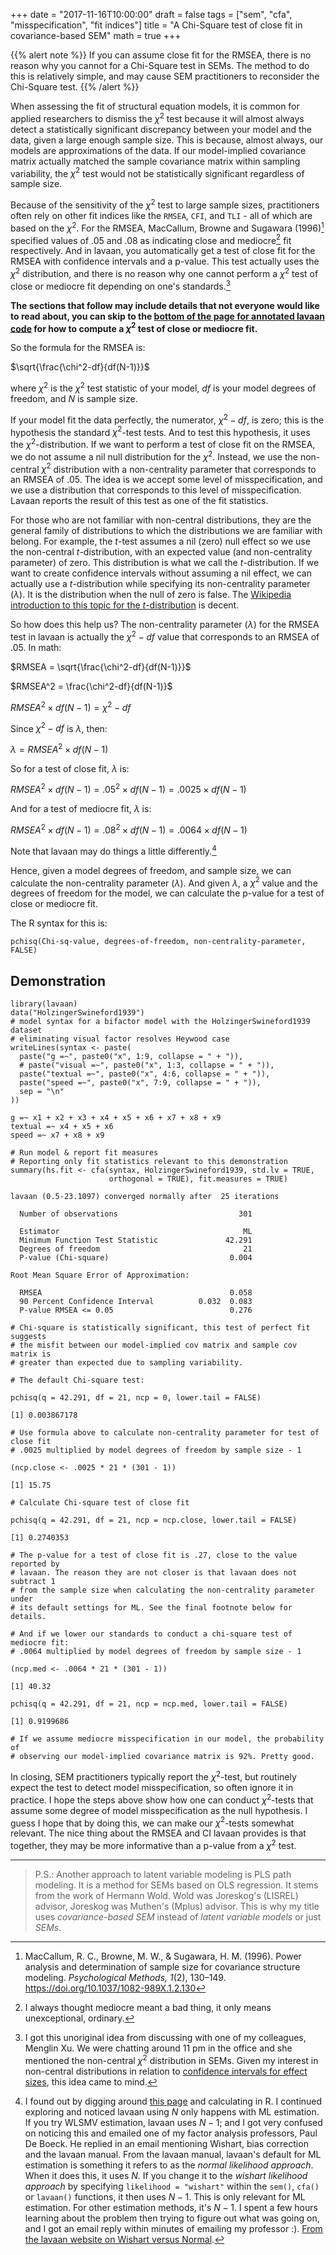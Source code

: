 +++
date = "2017-11-16T10:00:00"
draft = false
tags = ["sem", "cfa", "misspecification", "fit indices"]
title = "A Chi-Square test of close fit in covariance-based SEM"
math = true
+++

{{% alert note %}}
If you can assume close fit for the RMSEA, there is no reason why you cannot for a Chi-Square test in SEMs. The method to do this is relatively simple, and may cause SEM practitioners to reconsider the Chi-Square test.
{{% /alert %}}

When assessing the fit of structural equation models, it is common for applied researchers to dismiss the $\chi^2$ test because it will almost always detect a statistically significant discrepancy between your model and the data, given a large enough sample size. This is because, almost always, our models are approximations of the data. If our model-implied covariance matrix actually matched the sample covariance matrix within sampling variability, the $\chi^2$ test would not be statistically significant regardless of sample size.

Because of the sensitivity of the $\chi^2$ test to large sample sizes, practitioners often rely on other fit indices like the `RMSEA`, `CFI`, and `TLI` - all of which are based on the $\chi^2$. For the RMSEA, MacCallum, Browne and Sugawara (1996)[^1] specified values of .05 and .08 as indicating close and mediocre[^2] fit respectively. And in lavaan, you automatically get a test of close fit for the RMSEA with confidence intervals and a p-value. This test actually uses the $\chi^2$ distribution, and there is no reason why one cannot perform a $\chi^2$ test of close or mediocre fit depending on one's standards.[^3]

**The sections that follow may include details that not everyone would like to read about, you can skip to the [bottom of the page for annotated lavaan code](#lavaan) for how to compute a $\chi^2$ test of close or mediocre fit.**

So the formula for the RMSEA is:

$\sqrt{\frac{\chi^2-df}{df(N-1)}}$

where $\chi^2$ is the $\chi^2$ test statistic of your model, $df$ is your model degrees of freedom, and $N$ is sample size.

If your model fit the data perfectly, the numerator, $\chi^2-df$, is zero; this is the hypothesis the standard $\chi^2$-test tests. And to test this hypothesis, it uses the $\chi^2$-distribution. If we want to perform a test of close fit on the RMSEA, we do not assume a nil null distribution for the $\chi^2$. Instead, we use the non-central $\chi^2$ distribution with a non-centrality parameter that corresponds to an RMSEA of .05. The idea is we accept some level of misspecification, and we use a distribution that corresponds to this level of misspecification. Lavaan reports the result of this test as one of the fit statistics.

For those who are not familiar with non-central distributions, they are the general family of distributions to which the distributions we are familiar with belong. For example, the $t$-test assumes a nil (zero) null effect so we use the non-central $t$-distribution, with an expected value (and non-centrality parameter) of zero. This distribution is what we call the $t$-distribution. If we want to create confidence intervals without assuming a nil effect, we can actually use a $t$-distribution while specifying its non-centrality parameter $(\lambda)$. It is the distribution when the null of zero is false. The [Wikipedia introduction to this topic for the $t$-distribution](https://en.wikipedia.org/wiki/Noncentral_t-distribution) is decent.

So how does this help us? The non-centrality parameter $(\lambda)$ for the RMSEA test in lavaan is actually the $\chi^2-df$ value that corresponds to an RMSEA of .05. In math:

$RMSEA = \sqrt{\frac{\chi^2-df}{df(N-1)}}$

$RMSEA^2 = \frac{\chi^2-df}{df(N-1)}$

$RMSEA^2 \times df(N-1) = \chi^2-df$

Since $\chi^2-df$ is $\lambda$, then:

$\lambda = RMSEA^2 \times df(N-1)$

So for a test of close fit, $\lambda$ is:

$RMSEA^2 \times df(N-1) = .05^2 \times df(N-1) = .0025 \times df(N-1)$

And for a test of mediocre fit, $\lambda$ is:

$RMSEA^2 \times df(N-1) = .08^2 \times df(N-1) = .0064 \times df(N-1)$

Note that lavaan may do things a little differently.[^4]

Hence, given a model degrees of freedom, and sample size, we can calculate the non-centrality parameter $(\lambda)$. And given $\lambda$, a $\chi^2$ value and the degrees of freedom for the model, we can calculate the p-value for a test of close or mediocre fit.

The R syntax for this is:

```{r}
pchisq(Chi-sq-value, degrees-of-freedom, non-centrality-parameter, FALSE)
```

<div id="lavaan">

## Demonstration

```{r}
library(lavaan)
data("HolzingerSwineford1939")
# model syntax for a bifactor model with the HolzingerSwineford1939 dataset
# eliminating visual factor resolves Heywood case
writeLines(syntax <- paste(
  paste("g =~", paste0("x", 1:9, collapse = " + ")),
  # paste("visual =~", paste0("x", 1:3, collapse = " + ")),
  paste("textual =~", paste0("x", 4:6, collapse = " + ")),
  paste("speed =~", paste0("x", 7:9, collapse = " + ")),
  sep = "\n"
))

g =~ x1 + x2 + x3 + x4 + x5 + x6 + x7 + x8 + x9
textual =~ x4 + x5 + x6
speed =~ x7 + x8 + x9

# Run model & report fit measures
# Reporting only fit statistics relevant to this demonstration
summary(hs.fit <- cfa(syntax, HolzingerSwineford1939, std.lv = TRUE,
                      orthogonal = TRUE), fit.measures = TRUE)

lavaan (0.5-23.1097) converged normally after  25 iterations

  Number of observations                           301

  Estimator                                         ML
  Minimum Function Test Statistic               42.291
  Degrees of freedom                                21
  P-value (Chi-square)                           0.004

Root Mean Square Error of Approximation:

  RMSEA                                          0.058
  90 Percent Confidence Interval          0.032  0.083
  P-value RMSEA <= 0.05                          0.276

# Chi-square is statistically significant, this test of perfect fit suggests
# the misfit between our model-implied cov matrix and sample cov matrix is
# greater than expected due to sampling variability.

# The default Chi-square test:

pchisq(q = 42.291, df = 21, ncp = 0, lower.tail = FALSE)

[1] 0.003867178

# Use formula above to calculate non-centrality parameter for test of close fit
# .0025 multiplied by model degrees of freedom by sample size - 1

(ncp.close <- .0025 * 21 * (301 - 1))

[1] 15.75

# Calculate Chi-square test of close fit

pchisq(q = 42.291, df = 21, ncp = ncp.close, lower.tail = FALSE)

[1] 0.2740353

# The p-value for a test of close fit is .27, close to the value reported by
# lavaan. The reason they are not closer is that lavaan does not subtract 1
# from the sample size when calculating the non-centrality parameter under
# its default settings for ML. See the final footnote below for details.

# And if we lower our standards to conduct a chi-square test of mediocre fit:
# .0064 multiplied by model degrees of freedom by sample size - 1

(ncp.med <- .0064 * 21 * (301 - 1))

[1] 40.32

pchisq(q = 42.291, df = 21, ncp = ncp.med, lower.tail = FALSE)

[1] 0.9199686

# If we assume mediocre misspecification in our model, the probability of
# observing our model-implied covariance matrix is 92%. Pretty good.
```

In closing, SEM practitioners typically report the $\chi^2$-test, but routinely expect the test to detect model misspecification, so often ignore it in practice. I hope the steps above show how one can conduct $\chi^2$-tests that assume some degree of model misspecification as the null hypothesis. I guess I hope that by doing this, we can make our $\chi^2$-tests somewhat relevant. The nice thing about the RMSEA and CI lavaan provides is that together, they may be more informative than a p-value from a $\chi^2$ test.

---

> P.S.: Another approach to latent variable modeling is PLS path modeling. It is a method for SEMs based on OLS regression. It stems from the work of Hermann Wold. Wold was Joreskog's (LISREL) advisor, Joreskog was Muthen's (Mplus) advisor. This is why my title uses _covariance-based SEM_ instead of _latent variable models_ or just _SEMs_.

[^1]: MacCallum, R. C., Browne, M. W., & Sugawara, H. M. (1996). Power analysis and determination of sample size for covariance structure modeling. _Psychological Methods, 1_(2), 130–149. https://doi.org/10.1037/1082-989X.1.2.130
[^2]: I always thought mediocre meant a bad thing, it only means unexceptional, ordinary.
[^3]: I got this unoriginal idea from discussing with one of my colleagues, Menglin Xu. We were chatting around 11 pm in the office and she mentioned the non-central $\chi^2$ distribution in SEMs. Given my interest in non-central distributions in relation to [confidence intervals for effect sizes](https://effect-size-calculator.herokuapp.com/), this idea came to mind.
[^4]: I found out by digging around [this page](https://github.com/cran/lavaan/blob/d7bdae575dd78d5ac518e30f84ccfb57023819af/R/lav_fit_measures.R) and calculating in R. I continued exploring and noticed lavaan using $N$ only happens with ML estimation. If you try WLSMV estimation, lavaan uses $N-1$; and I got very confused on noticing this and emailed one of my factor analysis professors, Paul De Boeck. He replied in an email mentioning Wishart, bias correction and the lavaan manual. From the lavaan manual, lavaan's default for ML estimation is something it refers to as the _normal likelihood approach_. When it does this, it uses $N$. If you change it to the _wishart likelihood approach_ by specifying `likelihood = "wishart"` within the `sem()`, `cfa()` or `lavaan()` functions, it then uses $N-1$. This is only relevant for ML estimation. For other estimation methods, it's $N-1$. I spent a few hours learning about the problem then trying to figure out what was going on, and I got an email reply within minutes of emailing my professor :). [From the lavaan website on Wishart versus Normal](http://lavaan.ugent.be/tutorial/est.html).
